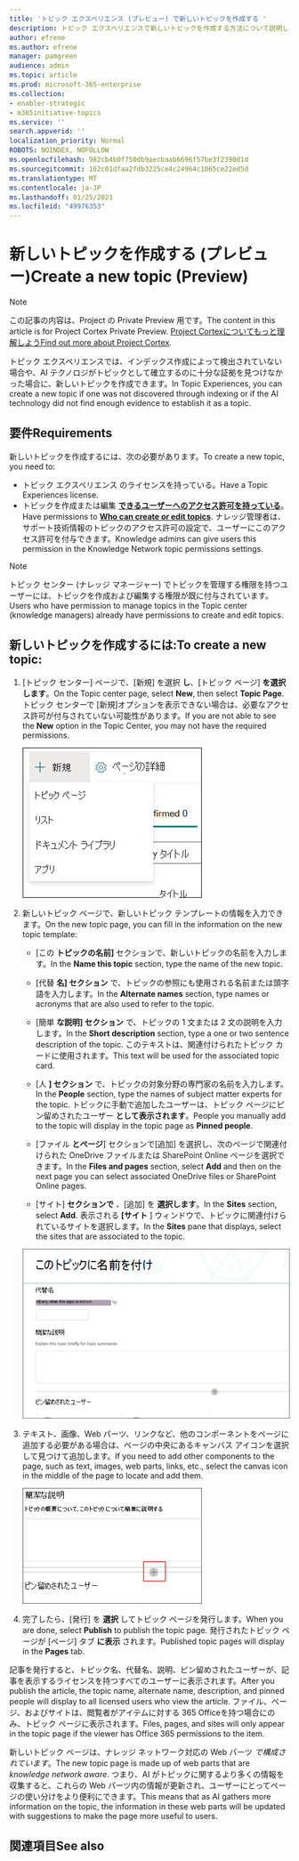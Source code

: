 ```yaml
---
title: 'トピック エクスペリエンス (プレビュー) で新しいトピックを作成する '
description: トピック エクスペリエンスで新しいトピックを作成する方法について説明します。
author: efrene
ms.author: efrene
manager: pamgreen
audience: admin
ms.topic: article
ms.prod: microsoft-365-enterprise
ms.collection:
- enabler-strategic
- m365initiative-topics
ms.service: ''
search.appverid: ''
localization_priority: Normal
ROBOTS: NOINDEX, NOFOLLOW
ms.openlocfilehash: 982cb4b0f750db9aecbaab6696f57be3f2390d1d
ms.sourcegitcommit: 162c01dfaa2fdb3225ce4c24964c1065ce22ed5d
ms.translationtype: MT
ms.contentlocale: ja-JP
ms.lasthandoff: 01/25/2021
ms.locfileid: "49976353"
---
```

# <a name="create-a-new-topic-preview"></a><span data-ttu-id="1dcf2-103">新しいトピックを作成する (プレビュー)</span><span class="sxs-lookup"><span data-stu-id="1dcf2-103">Create a new topic (Preview)</span></span>

> [!Note] 
> <span data-ttu-id="1dcf2-104">この記事の内容は、Project の Private Preview 用です。</span><span class="sxs-lookup"><span data-stu-id="1dcf2-104">The content in this article is for Project Cortex Private Preview.</span></span> <span data-ttu-id="1dcf2-105">[Project Cortexについてもっと理解しよう](https://aka.ms/projectcortex)</span><span class="sxs-lookup"><span data-stu-id="1dcf2-105">[Find out more about Project Cortex](https://aka.ms/projectcortex).</span></span>

<span data-ttu-id="1dcf2-106">トピック エクスペリエンスでは、インデックス作成によって検出されていない場合や、AI テクノロジがトピックとして確立するのに十分な証拠を見つけなかった場合に、新しいトピックを作成できます。</span><span class="sxs-lookup"><span data-stu-id="1dcf2-106">In Topic Experiences, you can create a new topic if one was not discovered through indexing or if the AI technology did not find enough evidence to establish it as a topic.</span></span>

## <a name="requirements"></a><span data-ttu-id="1dcf2-107">要件</span><span class="sxs-lookup"><span data-stu-id="1dcf2-107">Requirements</span></span>

<span data-ttu-id="1dcf2-108">新しいトピックを作成するには、次の必要があります。</span><span class="sxs-lookup"><span data-stu-id="1dcf2-108">To create a new topic, you need to:</span></span>
- <span data-ttu-id="1dcf2-109">トピック エクスペリエンス のライセンスを持っている。</span><span class="sxs-lookup"><span data-stu-id="1dcf2-109">Have a Topic Experiences license.</span></span>
- <span data-ttu-id="1dcf2-110">トピックを作成または編集 [**できるユーザーへのアクセス許可を持っている**](https://docs.microsoft.com/microsoft-365/knowledge/topic-experiences-user-permissions)。</span><span class="sxs-lookup"><span data-stu-id="1dcf2-110">Have permissions to [**Who can create or edit topics**](https://docs.microsoft.com/microsoft-365/knowledge/topic-experiences-user-permissions).</span></span> <span data-ttu-id="1dcf2-111">ナレッジ管理者は、サポート技術情報のトピックのアクセス許可の設定で、ユーザーにこのアクセス許可を付与できます。</span><span class="sxs-lookup"><span data-stu-id="1dcf2-111">Knowledge admins can give users this permission in the Knowledge Network topic permissions settings.</span></span> 

> [!Note] 
> <span data-ttu-id="1dcf2-112">トピック センター (ナレッジ マネージャー) でトピックを管理する権限を持つユーザーには、トピックを作成および編集する権限が既に付与されています。</span><span class="sxs-lookup"><span data-stu-id="1dcf2-112">Users who have permission to manage topics in the Topic center (knowledge managers) already have permissions to create and edit topics.</span></span>

## <a name="to-create-a-new-topic"></a><span data-ttu-id="1dcf2-113">新しいトピックを作成するには:</span><span class="sxs-lookup"><span data-stu-id="1dcf2-113">To create a new topic:</span></span>

1. <span data-ttu-id="1dcf2-114">[トピック センター] ページで、[新規] を選択 **し**、[トピック ページ] **を選択します**。</span><span class="sxs-lookup"><span data-stu-id="1dcf2-114">On the Topic center page, select **New**, then select **Topic Page**.</span></span> <span data-ttu-id="1dcf2-115">トピック センターで [新規]オプションを表示できない場合は、必要なアクセス許可が付与されていない可能性があります。</span><span class="sxs-lookup"><span data-stu-id="1dcf2-115">If you are not able to see the **New** option in the Topic Center, you may not have the required permissions.</span></span>

    ![新しいトピック](../media/knowledge-management/k-new-topic.png)

2. <span data-ttu-id="1dcf2-117">新しいトピック ページで、新しいトピック テンプレートの情報を入力できます。</span><span class="sxs-lookup"><span data-stu-id="1dcf2-117">On the new topic page, you can fill in the information on the new topic template:</span></span>

    - <span data-ttu-id="1dcf2-118">[この **トピックの名前]** セクションで、新しいトピックの名前を入力します。</span><span class="sxs-lookup"><span data-stu-id="1dcf2-118">In the **Name this topic** section, type the name of the new topic.</span></span>
    
    - <span data-ttu-id="1dcf2-119">[代替 **名] セクション** で、トピックの参照にも使用される名前または頭字語を入力します。</span><span class="sxs-lookup"><span data-stu-id="1dcf2-119">In the **Alternate names** section, type names or acronyms that are also used to refer to the topic.</span></span>
    
    - <span data-ttu-id="1dcf2-120">[簡単 **な説明] セクション** で、トピックの 1 文または 2 文の説明を入力します。</span><span class="sxs-lookup"><span data-stu-id="1dcf2-120">In the **Short description** section, type a one or two sentence description of the topic.</span></span> <span data-ttu-id="1dcf2-121">このテキストは、関連付けられたトピック カードに使用されます。</span><span class="sxs-lookup"><span data-stu-id="1dcf2-121">This text will be used for the associated topic card.</span></span>
    
    - <span data-ttu-id="1dcf2-122">[人 **] セクション** で、トピックの対象分野の専門家の名前を入力します。</span><span class="sxs-lookup"><span data-stu-id="1dcf2-122">In the **People** section, type the names of subject matter experts for the topic.</span></span> <span data-ttu-id="1dcf2-123">トピックに手動で追加したユーザーは、トピック ページにピン留めされたユーザー **として表示されます**。</span><span class="sxs-lookup"><span data-stu-id="1dcf2-123">People you manually add to the topic will display in the topic page as **Pinned people**.</span></span>
    
    - <span data-ttu-id="1dcf2-124">[ファイル **とページ**] セクションで[追加] を選択し、次のページで関連付けられた OneDrive ファイルまたは SharePoint Online ページを選択できます。</span><span class="sxs-lookup"><span data-stu-id="1dcf2-124">In the **Files and pages** section, select **Add** and then on the next page you can select associated OneDrive files or SharePoint Online pages.</span></span>
    
    - <span data-ttu-id="1dcf2-125">[サイト] **セクションで** 、[追加] を **選択します**。</span><span class="sxs-lookup"><span data-stu-id="1dcf2-125">In the **Sites** section, select **Add**.</span></span> <span data-ttu-id="1dcf2-126">表示される  **[サイト** ] ウィンドウで、トピックに関連付けられているサイトを選択します。</span><span class="sxs-lookup"><span data-stu-id="1dcf2-126">In the  **Sites** pane that displays, select the sites that are associated to the topic.</span></span>

    ![新しいトピック ページ](../media/knowledge-management/k-new-topic-page.png)
    
3. <span data-ttu-id="1dcf2-128">テキスト、画像、Web パーツ、リンクなど、他のコンポーネントをページに追加する必要がある場合は、ページの中央にあるキャンバス アイコンを選択して見つけて追加します。</span><span class="sxs-lookup"><span data-stu-id="1dcf2-128">If you need to add other components to the page, such as text, images, web parts, links, etc., select the canvas icon in the middle of the page to locate and add them.</span></span>

    ![ページにアイテムを追加する](../media/knowledge-management/static-icon.png)

4. <span data-ttu-id="1dcf2-130">完了したら、[発行] を **選択** してトピック ページを発行します。</span><span class="sxs-lookup"><span data-stu-id="1dcf2-130">When you are done, select **Publish** to publish the topic page.</span></span> <span data-ttu-id="1dcf2-131">発行されたトピック ページが [ページ] タブ **に表示** されます。</span><span class="sxs-lookup"><span data-stu-id="1dcf2-131">Published topic pages will display in the **Pages** tab.</span></span>

<span data-ttu-id="1dcf2-132">記事を発行すると、トピック名、代替名、説明、ピン留めされたユーザーが、記事を表示するライセンスを持つすべてのユーザーに表示されます。</span><span class="sxs-lookup"><span data-stu-id="1dcf2-132">After you publish the article, the topic name, alternate name, description, and pinned people will display to all licensed users who view the article.</span></span> <span data-ttu-id="1dcf2-133">ファイル、ページ、およびサイトは、閲覧者がアイテムに対する 365 Officeを持つ場合にのみ、トピック ページに表示されます。</span><span class="sxs-lookup"><span data-stu-id="1dcf2-133">Files, pages, and sites will only appear in the topic page if the viewer has Office 365 permissions to the item.</span></span> 

<span data-ttu-id="1dcf2-134">新しいトピック ページは、ナレッジ ネットワーク対応の Web パーツ *で構成されています*。</span><span class="sxs-lookup"><span data-stu-id="1dcf2-134">The new topic page is made up of web parts that are *knowledge network aware*.</span></span> <span data-ttu-id="1dcf2-135">つまり、AI がトピックに関するより多くの情報を収集すると、これらの Web パーツ内の情報が更新され、ユーザーにとってページの使い分けをより便利にできます。</span><span class="sxs-lookup"><span data-stu-id="1dcf2-135">This means that as AI gathers more information on the topic, the information in these web parts will be updated with suggestions to make the page more useful to users.</span></span>

## <a name="see-also"></a><span data-ttu-id="1dcf2-136">関連項目</span><span class="sxs-lookup"><span data-stu-id="1dcf2-136">See also</span></span>



  







